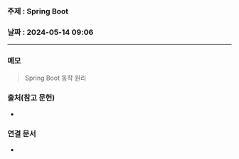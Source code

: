 ### 주제 : Spring Boot

### 날짜 : 2024-05-14 09:06
----
### 메모
> Spring Boot 동작 원리
> 	 

### 출처(참고 문헌)
-

### 연결 문서
-
